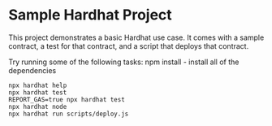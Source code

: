 # Sample Hardhat Project

This project demonstrates a basic Hardhat use case. It comes with a sample contract, a test for that contract, and a script that deploys that contract.

Try running some of the following tasks:
npm install - install all of the dependencies

```shell
npx hardhat help
npx hardhat test
REPORT_GAS=true npx hardhat test
npx hardhat node
npx hardhat run scripts/deploy.js
```

